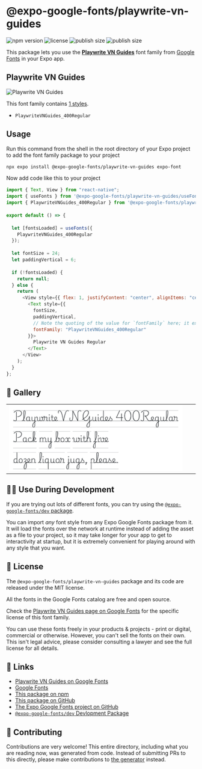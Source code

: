 # @expo-google-fonts/playwrite-vn-guides

![npm version](https://flat.badgen.net/npm/v/@expo-google-fonts/playwrite-vn-guides)
![license](https://flat.badgen.net/github/license/expo/google-fonts)
![publish size](https://flat.badgen.net/packagephobia/install/@expo-google-fonts/playwrite-vn-guides)
![publish size](https://flat.badgen.net/packagephobia/publish/@expo-google-fonts/playwrite-vn-guides)

This package lets you use the [**Playwrite VN Guides**](https://fonts.google.com/specimen/Playwrite+VN+Guides) font family from [Google Fonts](https://fonts.google.com/) in your Expo app.

## Playwrite VN Guides

![Playwrite VN Guides](./font-family.png)

This font family contains [1 styles](#-gallery).

- `PlaywriteVNGuides_400Regular`

## Usage

Run this command from the shell in the root directory of your Expo project to add the font family package to your project

```sh
npx expo install @expo-google-fonts/playwrite-vn-guides expo-font
```

Now add code like this to your project

```js
import { Text, View } from "react-native";
import { useFonts } from '@expo-google-fonts/playwrite-vn-guides/useFonts';
import { PlaywriteVNGuides_400Regular } from '@expo-google-fonts/playwrite-vn-guides/400Regular';

export default () => {

  let [fontsLoaded] = useFonts({
    PlaywriteVNGuides_400Regular
  });

  let fontSize = 24;
  let paddingVertical = 6;

  if (!fontsLoaded) {
    return null;
  } else {
    return (
      <View style={{ flex: 1, justifyContent: "center", alignItems: "center" }}>
        <Text style={{
          fontSize,
          paddingVertical,
          // Note the quoting of the value for `fontFamily` here; it expects a string!
          fontFamily: "PlaywriteVNGuides_400Regular"
        }}>
          Playwrite VN Guides Regular
        </Text>
      </View>
    );
  }
};
```

## 🔡 Gallery


||||
|-|-|-|
|![PlaywriteVNGuides_400Regular](./400Regular/PlaywriteVNGuides_400Regular.ttf.png)||||


## 👩‍💻 Use During Development

If you are trying out lots of different fonts, you can try using the [`@expo-google-fonts/dev` package](https://github.com/expo/google-fonts/tree/master/font-packages/dev#readme).

You can import _any_ font style from any Expo Google Fonts package from it. It will load the fonts over the network at runtime instead of adding the asset as a file to your project, so it may take longer for your app to get to interactivity at startup, but it is extremely convenient for playing around with any style that you want.


## 📖 License

The `@expo-google-fonts/playwrite-vn-guides` package and its code are released under the MIT license.

All the fonts in the Google Fonts catalog are free and open source.

Check the [Playwrite VN Guides page on Google Fonts](https://fonts.google.com/specimen/Playwrite+VN+Guides) for the specific license of this font family.

You can use these fonts freely in your products & projects - print or digital, commercial or otherwise. However, you can't sell the fonts on their own. This isn't legal advice, please consider consulting a lawyer and see the full license for all details.

## 🔗 Links

- [Playwrite VN Guides on Google Fonts](https://fonts.google.com/specimen/Playwrite+VN+Guides)
- [Google Fonts](https://fonts.google.com/)
- [This package on npm](https://www.npmjs.com/package/@expo-google-fonts/playwrite-vn-guides)
- [This package on GitHub](https://github.com/expo/google-fonts/tree/master/font-packages/playwrite-vn-guides)
- [The Expo Google Fonts project on GitHub](https://github.com/expo/google-fonts)
- [`@expo-google-fonts/dev` Devlopment Package](https://github.com/expo/google-fonts/tree/master/font-packages/dev)

## 🤝 Contributing

Contributions are very welcome! This entire directory, including what you are reading now, was generated from code. Instead of submitting PRs to this directly, please make contributions to [the generator](https://github.com/expo/google-fonts/tree/master/packages/generator) instead.
